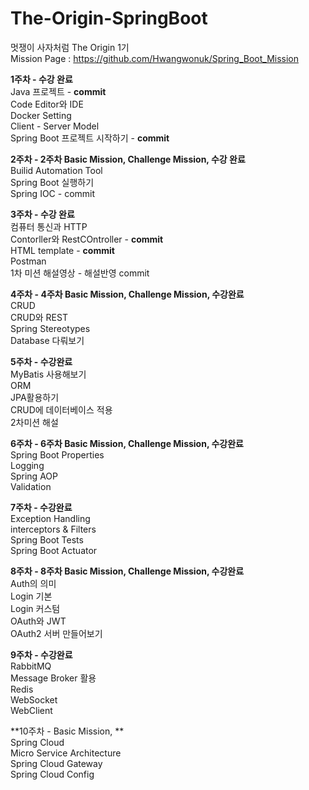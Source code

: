 # The-Origin-SpringBoot
멋쟁이 사자처럼 The Origin 1기   
Mission Page : https://github.com/Hwangwonuk/Spring_Boot_Mission   
   
**1주차 - 수강 완료**   
Java 프로젝트 - **commit**   
Code Editor와 IDE   
Docker Setting   
Client - Server Model   
Spring Boot 프로젝트 시작하기 - **commit**   
   
**2주차 - 2주차 Basic Mission, Challenge Mission, 수강 완료**   
Builid Automation Tool   
Spring Boot 실행하기   
Spring IOC - commit   
   
**3주차 - 수강 완료**   
컴퓨터 통신과 HTTP   
Contorller와 RestCOntroller - **commit**   
HTML template - **commit**    
Postman   
1차 미션 해설영상 - 해설반영 commit      
   
**4주차 - 4주차 Basic Mission, Challenge Mission, 수강완료**   
CRUD   
CRUD와 REST   
Spring Stereotypes   
Database 다뤄보기   
   
**5주차 - 수강완료**   
MyBatis 사용해보기   
ORM   
JPA활용하기  
CRUD에 데이터베이스 적용   
2차미션 해설    

**6주차 - 6주차 Basic Mission, Challenge Mission, 수강완료**   
Spring Boot Properties   
Logging   
Spring AOP   
Validation   

**7주차 - 수강완료**   
Exception Handling   
interceptors & Filters   
Spring Boot Tests   
Spring Boot Actuator   

**8주차 - 8주차 Basic Mission, Challenge Mission, 수강완료**   
Auth의 의미   
Login 기본   
Login 커스텀   
OAuth와 JWT   
OAuth2 서버 만들어보기   
   
**9주차 - 수강완료**   
RabbitMQ   
Message Broker 활용   
Redis   
WebSocket   
WebClient   
   
**10주차 - Basic Mission, **   
Spring Cloud   
Micro Service Architecture   
Spring Cloud Gateway   
Spring Cloud Config   

